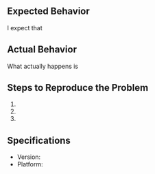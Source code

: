 ## Expected Behavior

I expect that

## Actual Behavior

What actually happens is

## Steps to Reproduce the Problem

1.
1.
1.

## Specifications

- Version:
- Platform:
